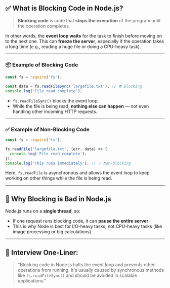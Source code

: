 ## ✅ What is Blocking Code in Node.js?

> **Blocking code** is code that **stops the execution** of the program until the operation completes.

In other words, the **event loop waits** for the task to finish before moving on to the next one. This can **freeze the server**, especially if the operation takes a long time (e.g., reading a huge file or doing a CPU-heavy task).

---

### 📦 Example of Blocking Code

```js
const fs = require('fs');

const data = fs.readFileSync('largefile.txt'); // ⛔ Blocking
console.log('File read complete');
```

* `fs.readFileSync()` blocks the event loop.
* While the file is being read, **nothing else can happen** — not even handling other incoming HTTP requests.

---

### ✅ Example of Non-Blocking Code

```js
const fs = require('fs');

fs.readFile('largefile.txt', (err, data) => {
  console.log('File read complete');
});
console.log('This runs immediately'); // ✅ Non-blocking
```

Here, `fs.readFile` is asynchronous and allows the event loop to keep working on other things while the file is being read.

---

## 🧠 Why Blocking is Bad in Node.js

Node.js runs on a **single thread**, so:

* If one request runs blocking code, it can **pause the entire server**.
* This is why Node is best for I/O-heavy tasks, not CPU-heavy tasks (like image processing or big calculations).

---

## 🧠 Interview One-Liner:

> "Blocking code in Node.js halts the event loop and prevents other operations from running. It's usually caused by synchronous methods like `fs.readFileSync()` and should be avoided in scalable applications."